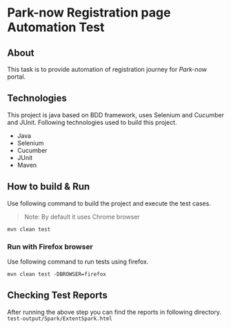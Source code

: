 # Park-now Registration page Automation Test
## About
This task is to provide automation of registration journey for *Park-now* portal.

## Technologies
This project is java based on BDD framework, uses Selenium and Cucumber and JUnit.
Following technologies used to build this project.
* Java
* Selenium
* Cucumber
* JUnit 
* Maven

## How to build & Run
Use following command to build the project and execute the test cases.
> Note: By default it uses Chrome browser

```shell script
mvn clean test
```
### Run with Firefox browser
Use following command to run tests using firefox.
```shell script
mvn clean test -DBROWSER=firefox
```

## Checking Test Reports
After running the above step you can find the reports in following directory.
``test-output/Spark/ExtentSpark.html``